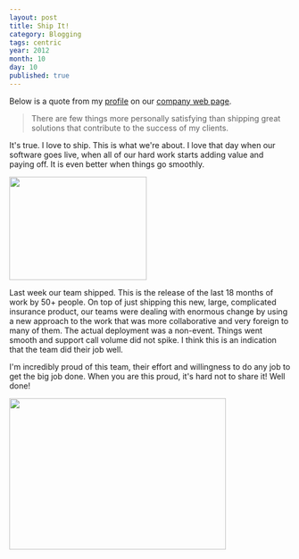 ```yaml
---
layout: post
title: Ship It!
category: Blogging
tags: centric
year: 2012
month: 10
day: 10
published: true
---
```


Below is a quote from my [profile](http://www.centricconsulting.com/shawn-wallace/) on our [company web page](http://www.centricconsulting.com/).

> There are few things more personally satisfying than shipping great solutions that contribute to the success of my clients.

It's true.  I love to ship.  This is what we're about.  I love that day when our software goes live, when all of our hard work starts adding value and paying off.  It is even better when things go smoothly.

<img src="http://shipitsquirrel.github.com/images/ship%20it%20squirrel.png" width="246px" height="185px" />

Last week our team shipped.  This is the release of the last 18 months of work by 50+ people.  On top of just shipping this new, large, complicated insurance product, our teams were dealing with enormous change by using a new approach to the work that was more collaborative and very foreign to many of them.  The actual deployment was a non-event.  Things went smooth and support call volume did not spike.  I think this is an indication that the team did their job well.

I'm incredibly proud of this team, their effort and willingness to do any job to get the big job done.  When you are this proud, it's hard not to share it!  Well done!

[<img src="http://img.skitch.com/20100714-d6q52xajfh4cimxr3888yb77ru.jpg" width="388px" height="271"/>](http://img.skitch.com/20100714-d6q52xajfh4cimxr3888yb77ru.jpg/)
